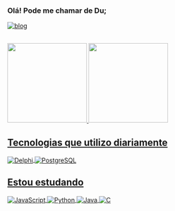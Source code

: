 ### Olá! Pode me chamar de Du;

[![blog](https://img.shields.io/badge/LinkedIn-0077B5?style=for-the-badge&logo=linkedin&logoColor=white)](https://www.linkedin.com/in/eduardo-felichak-7b0553239/)

<div><br>
<a href="https://github.com/EduardoFelichak">
<img height="180em" src="https://github-readme-stats.vercel.app/api?username=EduardoFelichak&show_icons=true&theme=dracula&include_all_commits=true&count_private=true"/>
<img height="180em" src="https://github-readme-stats.vercel.app/api/top-langs/?username=EduardoFelichak&layout=compact&langs_count=7&theme=dracula"/>
</div>

## Tecnologias que utilizo diariamente
<div>
  <img align="center" src="https://img.shields.io/badge/Delphi_RAD_Studio-B22222?style=for-the-badge&logo=delphi&logoColor=white" alt="Delphi"/>
  <img align="center" src="https://img.shields.io/badge/PostgreSQL-316192?style=for-the-badge&logo=postgresql&logoColor=white" alt="PostgreSQL"/>
</div>

## Estou estudando
<div>
  <img align="center" src="https://img.shields.io/badge/JavaScript-F7DF1E?style=for-the-badge&logo=javascript&logoColor=black" alt="JavaScript"/>
  <img align="center" src="https://img.shields.io/badge/python-3670A0?style=for-the-badge&logo=python&logoColor=ffdd54" alt="Python"/>
  <img align="center" src="https://img.shields.io/badge/Java-ED8B00?style=for-the-badge&logo=openjdk&logoColor=white" alt="Java"/> 
  <img align="center" src="https://img.shields.io/badge/C-00599C?style=for-the-badge&logo=c&logoColor=white" alt="C"/> 
</div>
